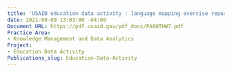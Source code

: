 ```yaml
---
title: 'USAID education data activity : language mapping exercise report'
date: 2021-09-09 13:03:00 -04:00
Document URL: https://pdf.usaid.gov/pdf_docs/PA00THW7.pdf
Practice Area:
- Knowledge Management and Data Analytics
Project:
- Education Data Activity
Publications_slug: Education-Data-Activity
---
```


